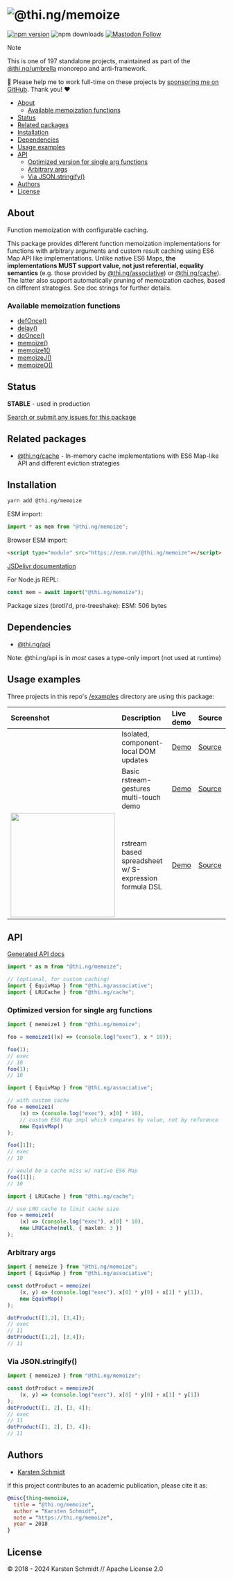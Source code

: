 <!-- This file is generated - DO NOT EDIT! -->
<!-- Please see: https://github.com/thi-ng/umbrella/blob/develop/CONTRIBUTING.md#changes-to-readme-files -->
# ![@thi.ng/memoize](https://media.thi.ng/umbrella/banners-20230807/thing-memoize.svg?27d4079c)

[![npm version](https://img.shields.io/npm/v/@thi.ng/memoize.svg)](https://www.npmjs.com/package/@thi.ng/memoize)
![npm downloads](https://img.shields.io/npm/dm/@thi.ng/memoize.svg)
[![Mastodon Follow](https://img.shields.io/mastodon/follow/109331703950160316?domain=https%3A%2F%2Fmastodon.thi.ng&style=social)](https://mastodon.thi.ng/@toxi)

> [!NOTE]
> This is one of 197 standalone projects, maintained as part
> of the [@thi.ng/umbrella](https://github.com/thi-ng/umbrella/) monorepo
> and anti-framework.
>
> 🚀 Please help me to work full-time on these projects by [sponsoring me on
> GitHub](https://github.com/sponsors/postspectacular). Thank you! ❤️

- [About](#about)
  - [Available memoization functions](#available-memoization-functions)
- [Status](#status)
- [Related packages](#related-packages)
- [Installation](#installation)
- [Dependencies](#dependencies)
- [Usage examples](#usage-examples)
- [API](#api)
  - [Optimized version for single arg functions](#optimized-version-for-single-arg-functions)
  - [Arbitrary args](#arbitrary-args)
  - [Via JSON.stringify()](#via-jsonstringify)
- [Authors](#authors)
- [License](#license)

## About

Function memoization with configurable caching.

This package provides different function memoization implementations for
functions with arbitrary arguments and custom result caching using ES6
Map API like implementations. Unlike native ES6 Maps, **the
implementations MUST support value, not just referential, equality
semantics** (e.g. those provided by
[@thi.ng/associative](https://github.com/thi-ng/umbrella/tree/develop/packages/associative))
or
[@thi.ng/cache](https://github.com/thi-ng/umbrella/tree/develop/packages/cache)).
The latter also support automatically pruning of memoization caches,
based on different strategies. See doc strings for further details.

### Available memoization functions

- [defOnce()](https://docs.thi.ng/umbrella/memoize/functions/defOnce.html)
- [delay()](https://docs.thi.ng/umbrella/memoize/functions/delay.html)
- [doOnce()](https://docs.thi.ng/umbrella/memoize/functions/doOnce.html)
- [memoize()](https://docs.thi.ng/umbrella/memoize/functions/memoize.html)
- [memoize1()](https://docs.thi.ng/umbrella/memoize/functions/memoize1.html)
- [memoizeJ()](https://docs.thi.ng/umbrella/memoize/functions/memoizeJ.html)
- [memoizeO()](https://docs.thi.ng/umbrella/memoize/functions/memoizeO.html)

## Status

**STABLE** - used in production

[Search or submit any issues for this package](https://github.com/thi-ng/umbrella/issues?q=%5Bmemoize%5D+in%3Atitle)

## Related packages

- [@thi.ng/cache](https://github.com/thi-ng/umbrella/tree/develop/packages/cache) - In-memory cache implementations with ES6 Map-like API and different eviction strategies

## Installation

```bash
yarn add @thi.ng/memoize
```

ESM import:

```ts
import * as mem from "@thi.ng/memoize";
```

Browser ESM import:

```html
<script type="module" src="https://esm.run/@thi.ng/memoize"></script>
```

[JSDelivr documentation](https://www.jsdelivr.com/)

For Node.js REPL:

```js
const mem = await import("@thi.ng/memoize");
```

Package sizes (brotli'd, pre-treeshake): ESM: 506 bytes

## Dependencies

- [@thi.ng/api](https://github.com/thi-ng/umbrella/tree/develop/packages/api)

Note: @thi.ng/api is in _most_ cases a type-only import (not used at runtime)

## Usage examples

Three projects in this repo's
[/examples](https://github.com/thi-ng/umbrella/tree/develop/examples)
directory are using this package:

| Screenshot                                                                                                                 | Description                                           | Live demo                                                 | Source                                                                                 |
|:---------------------------------------------------------------------------------------------------------------------------|:------------------------------------------------------|:----------------------------------------------------------|:---------------------------------------------------------------------------------------|
|                                                                                                                            | Isolated, component-local DOM updates                 | [Demo](https://demo.thi.ng/umbrella/hdom-local-render/)   | [Source](https://github.com/thi-ng/umbrella/tree/develop/examples/hdom-local-render)   |
|                                                                                                                            | Basic rstream-gestures multi-touch demo               | [Demo](https://demo.thi.ng/umbrella/multitouch/)          | [Source](https://github.com/thi-ng/umbrella/tree/develop/examples/multitouch)          |
| <img src="https://raw.githubusercontent.com/thi-ng/umbrella/develop/assets/examples/rstream-spreadsheet.png" width="240"/> | rstream based spreadsheet w/ S-expression formula DSL | [Demo](https://demo.thi.ng/umbrella/rstream-spreadsheet/) | [Source](https://github.com/thi-ng/umbrella/tree/develop/examples/rstream-spreadsheet) |

## API

[Generated API docs](https://docs.thi.ng/umbrella/memoize/)

```ts
import * as m from "@thi.ng/memoize";

// (optional, for custom caching)
import { EquivMap } from "@thi.ng/associative";
import { LRUCache } from "@thi.ng/cache";
```

### Optimized version for single arg functions

```ts
import { memoize1 } from "@thi.ng/memoize";

foo = memoize1((x) => (console.log("exec"), x * 10));

foo(1);
// exec
// 10
foo(1);
// 10

import { EquivMap } from "@thi.ng/associative";

// with custom cache
foo = memoize1(
    (x) => (console.log("exec"), x[0] * 10),
    // custom ES6 Map impl which compares by value, not by reference
    new EquivMap()
);

foo([1]);
// exec
// 10

// would be a cache miss w/ native ES6 Map
foo([1]);
// 10

import { LRUCache } from "@thi.ng/cache";

// use LRU cache to limit cache size
foo = memoize1(
    (x) => (console.log("exec"), x[0] * 10),
    new LRUCache(null, { maxlen: 3 })
);
```

### Arbitrary args

```ts
import { memoize } from "@thi.ng/memoize";
import { EquivMap } from "@thi.ng/associative";

const dotProduct = memoize(
    (x, y) => (console.log("exec"), x[0] * y[0] + x[1] * y[1]),
    new EquivMap()
);

dotProduct([1,2], [3,4]);
// exec
// 11
dotProduct([1,2], [3,4]);
// 11
```

### Via JSON.stringify()

```ts
import { memoizeJ } from "@thi.ng/memoize";

const dotProduct = memoizeJ(
    (x, y) => (console.log("exec"), x[0] * y[0] + x[1] * y[1])
);
dotProduct([1, 2], [3, 4]);
// exec
// 11
dotProduct([1, 2], [3, 4]);
// 11
```

## Authors

- [Karsten Schmidt](https://thi.ng)

If this project contributes to an academic publication, please cite it as:

```bibtex
@misc{thing-memoize,
  title = "@thi.ng/memoize",
  author = "Karsten Schmidt",
  note = "https://thi.ng/memoize",
  year = 2018
}
```

## License

&copy; 2018 - 2024 Karsten Schmidt // Apache License 2.0
